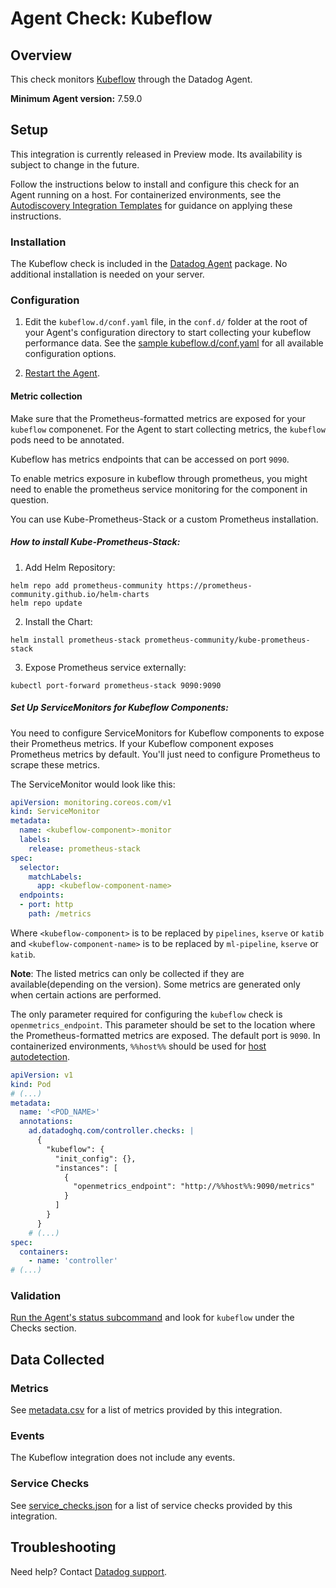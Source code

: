 # Agent Check: Kubeflow

## Overview

This check monitors [Kubeflow][1] through the Datadog Agent. 


**Minimum Agent version:** 7.59.0

## Setup

<div class="alert alert-warning">
This integration is currently released in Preview mode. Its availability is subject to change in the future. 
</div>

Follow the instructions below to install and configure this check for an Agent running on a host. For containerized environments, see the [Autodiscovery Integration Templates][3] for guidance on applying these instructions.

### Installation

The Kubeflow check is included in the [Datadog Agent][2] package.
No additional installation is needed on your server.

### Configuration

1. Edit the `kubeflow.d/conf.yaml` file, in the `conf.d/` folder at the root of your Agent's configuration directory to start collecting your kubeflow performance data. See the [sample kubeflow.d/conf.yaml][4] for all available configuration options.

2. [Restart the Agent][5].

#### Metric collection

Make sure that the Prometheus-formatted metrics are exposed for your `kubeflow` componenet. 
For the Agent to start collecting metrics, the `kubeflow` pods need to be annotated.

Kubeflow has metrics endpoints that can be accessed on port `9090`. 

To enable metrics exposure in kubeflow through prometheus, you might need to enable the prometheus service monitoring for the component in question.

You can use Kube-Prometheus-Stack or a custom Prometheus installation.

##### How to install Kube-Prometheus-Stack:
1. Add Helm Repository:
```
helm repo add prometheus-community https://prometheus-community.github.io/helm-charts
helm repo update
```

2. Install the Chart:
```
helm install prometheus-stack prometheus-community/kube-prometheus-stack
```

3. Expose Prometheus service externally:
```
kubectl port-forward prometheus-stack 9090:9090
```
##### Set Up ServiceMonitors for Kubeflow Components:

You need to configure ServiceMonitors for Kubeflow components to expose their Prometheus metrics.
If your Kubeflow component exposes Prometheus metrics by default. You'll just need to configure Prometheus to scrape these metrics.

The ServiceMonitor would look like this:

```yaml
apiVersion: monitoring.coreos.com/v1
kind: ServiceMonitor
metadata:
  name: <kubeflow-component>-monitor
  labels:
    release: prometheus-stack
spec:
  selector:
    matchLabels:
      app: <kubeflow-component-name>
  endpoints:
  - port: http
    path: /metrics
```

Where `<kubeflow-component>` is to be replaced by `pipelines`, `kserve` or `katib` and `<kubeflow-component-name>` is to be replaced by `ml-pipeline`, `kserve` or `katib`.


**Note**: The listed metrics can only be collected if they are available(depending on the version). Some metrics are generated only when certain actions are performed. 

The only parameter required for configuring the `kubeflow` check is `openmetrics_endpoint`. This parameter should be set to the location where the Prometheus-formatted metrics are exposed. The default port is `9090`. In containerized environments, `%%host%%` should be used for [host autodetection][3]. 

```yaml
apiVersion: v1
kind: Pod
# (...)
metadata:
  name: '<POD_NAME>'
  annotations:
    ad.datadoghq.com/controller.checks: |
      {
        "kubeflow": {
          "init_config": {},
          "instances": [
            {
              "openmetrics_endpoint": "http://%%host%%:9090/metrics"
            }
          ]
        }
      }
    # (...)
spec:
  containers:
    - name: 'controller'
# (...)
```

### Validation

[Run the Agent's status subcommand][6] and look for `kubeflow` under the Checks section.

## Data Collected

### Metrics

See [metadata.csv][7] for a list of metrics provided by this integration.

### Events

The Kubeflow integration does not include any events.

### Service Checks

See [service_checks.json][8] for a list of service checks provided by this integration.

## Troubleshooting

Need help? Contact [Datadog support][9].


[1]: https://docs.datadoghq.com/integrations/kubeflow/
[2]: /account/settings/agent/latest
[3]: https://docs.datadoghq.com/agent/kubernetes/integrations/
[4]: https://github.com/DataDog/integrations-core/blob/master/kubeflow/datadog_checks/kubeflow/data/conf.yaml.example
[5]: https://docs.datadoghq.com/agent/guide/agent-commands/#start-stop-and-restart-the-agent
[6]: https://docs.datadoghq.com/agent/guide/agent-commands/#agent-status-and-information
[7]: https://github.com/DataDog/integrations-core/blob/master/kubeflow/metadata.csv
[8]: https://github.com/DataDog/integrations-core/blob/master/kubeflow/assets/service_checks.json
[9]: https://docs.datadoghq.com/help/
